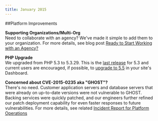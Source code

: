 ```yaml
---
title: January 2015
---
```


##Platform Improvements

**Supporting Organizations/Multi-Org**  
Need to collaborate with an agency? We've made it simple to add them to your organization. For more details, see blog post [Ready to Start Working with an Agency?](https://www.getpantheon.com/blog/ready-start-working-agency-thats-now-incredibly-simple)

**PHP Upgrade**  
We upgraded from PHP 5.3 to 5.3.29. This is the [last release](http://php.net/archive/2014.php#id2014-08-14-1) for 5.3 and current users are encouraged, if possible, to [upgrade to 5.5](/docs/articles/sites/settings/upgrade-php-versions/) in your site's Dashboard.

**Concerned about CVE-2015-0235 aka "GHOST"?**  
There's no need. Customer application servers and database servers that were already on up-to-date versions were not vulnerable to GHOST.  Backing services were quickly patched, and our engineers further refined our patch deployment capability for even faster responses to future vulnerabilities. For more details, see related [Incident Report for Platform Operations](http://status.getpantheon.com/incidents/z4l03w9rf3z7)
